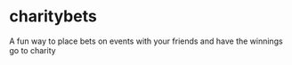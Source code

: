 charitybets
===========

A fun way to place bets on events with your friends and have the winnings go to charity
